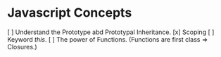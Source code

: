 # Javascript Concepts

[ ] Understand the Prototype abd Prototypal Inheritance.
[x] Scoping
[ ] Keyword _this_.
[ ] The power of Functions. (Functions are first class => Closures.)

